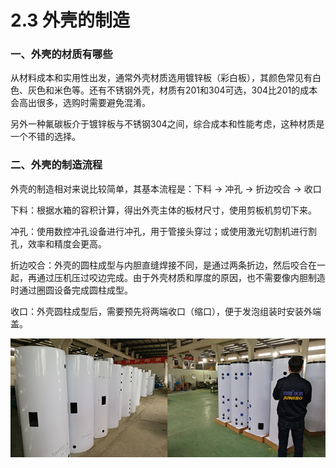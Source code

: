 # 2.3 外壳的制造

### 一、外壳的材质有哪些

从材料成本和实用性出发，通常外壳材质选用镀锌板（彩白板），其颜色常见有白色、灰色和米色等。还有不锈钢外壳，材质有201和304可选，304比201的成本会高出很多，选购时需要避免混淆。

另外一种氟碳板介于镀锌板与不锈钢304之间，综合成本和性能考虑，这种材质是一个不错的选择。

### 二、外壳的制造流程

外壳的制造相对来说比较简单，其基本流程是：下料 → 冲孔 → 折边咬合 → 收口

下料：根据水箱的容积计算，得出外壳主体的板材尺寸，使用剪板机剪切下来。

冲孔：使用数控冲孔设备进行冲孔，用于管接头穿过；或使用激光切割机进行割孔，效率和精度会更高。

折边咬合：外壳的圆柱成型与内胆直缝焊接不同，是通过两条折边，然后咬合在一起，再通过压机压过咬边完成。由于外壳材质和厚度的原因，也不需要像内胆制造时通过圈圆设备完成圆柱成型。

收口：外壳圆柱成型后，需要预先将两端收口（缩口），便于发泡组装时安装外端盖。

![&#x627F;&#x538B;&#x4FDD;&#x6E29;&#x6C34;&#x7BB1;&#x7684;&#x5916;&#x58F3;](../.gitbook/assets/cheng-ya-bao-wen-shui-xiang-wai-ke.jpg)

